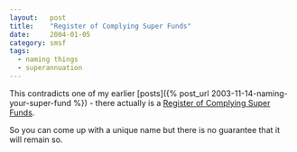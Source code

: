 ```yaml
---
layout:   post
title:    "Register of Complying Super Funds"
date:     2004-01-05
category: smsf
tags:
  - naming things
  - superannuation
---
```


This contradicts one of my earlier [posts]({% post_url
2003-11-14-naming-your-super-fund %}) - there actually is a [Register of
Complying Super Funds](http://www.ato.gov.au/super/scripts/search.asp).

So you can come up with a unique name but there is no guarantee that it
will remain so.
